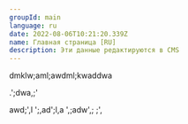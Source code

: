 ```yaml
---
groupId: main
language: ru
date: 2022-08-06T10:21:20.339Z
name: Главная страница [RU]
description: Эти данные редактируются в СMS
---
```

d﻿mklw;aml;awdml;kwaddwa

.﻿';dwa,;'

a﻿wd;',l ';,ad';l,a ',;adw',; ;',